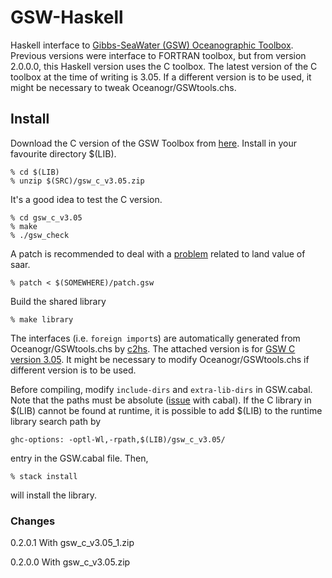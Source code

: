 # GSW-Haskell
Haskell interface to [Gibbs-SeaWater (GSW) Oceanographic Toolbox](https://www.teos-10.org/).
Previous versions were interface to FORTRAN toolbox, but from version 2.0.0.0,
this Haskell version uses the C toolbox. The latest version of the C toolbox
at the time of writing is 3.05. If a different version is to be used, it might
be necessary to tweak Oceanogr/GSWtools.chs.

## Install
Download the C version of the GSW Toolbox from [here](https://www.teos-10.org/software.htm). Install in your favourite directory $(LIB).

    % cd $(LIB)
    % unzip $(SRC)/gsw_c_v3.05.zip

It's a good idea to test the C version.

    % cd gsw_c_v3.05
    % make
    % ./gsw_check

A patch is recommended to deal with a [problem](https://github.com/TEOS-10/GSW-C/pull/2) related to land value of saar.

    % patch < $(SOMEWHERE)/patch.gsw

Build the shared library

    % make library

The interfaces (i.e. `foreign import`s) are automatically generated from Oceanogr/GSWtools.chs by [c2hs](https://wiki.haskell.org/C2hs). The attached version is for [GSW C version 3.05](http://www.teos-10.org/software/gsw_C_v3_05.zip). It might be necessary to modify Oceanogr/GSWtools.chs if different version is to be used.

Before compiling, modify `include-dirs` and `extra-lib-dirs` in GSW.cabal. Note that the paths must be absolute ([issue](https://github.com/haskell/cabal/issues/2641) with cabal). If the C library in $(LIB) cannot be found at runtime, it is possible to add $(LIB) to the runtime library search path by

    ghc-options: -optl-Wl,-rpath,$(LIB)/gsw_c_v3.05/

entry in the GSW.cabal file.
Then,

    % stack install
    
will install the library.

### Changes

0.2.0.1 With gsw_c_v3.05_1.zip

0.2.0.0 With gsw_c_v3.05.zip
